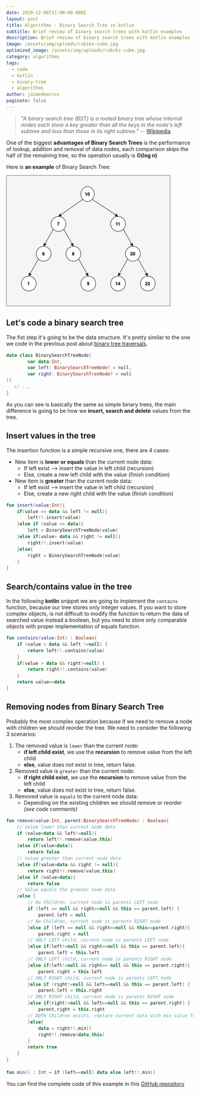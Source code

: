 ```yaml
---
date: 2020-12-06T11:00:00.000Z
layout: post
title: Algorithms - Binary Search Tree in kotlin
subtitle: Brief review of binary search trees with kotlin examples
description: Brief review of binary search trees with kotlin examples
image: /assets/img/uploads/rubiks-cube.jpg
optimized_image: /assets/img/uploads/rubiks-cube.jpg
category: algorithms
tags:
  - code
  - kotlin
  - binary-tree
  - algorithms
author: jaimedearcos
paginate: false
---
```

  

>_"A binary search tree (BST) is a rooted binary tree whose internal nodes each store a key greater than all the keys in 
the node's left subtree and less than those in its right subtree."_ -- [Wikipedia](https://en.wikipedia.org/wiki/Binary_search_tree)

One of the biggest **advantages of Binary Search Trees** is the performance of lookup, addition and removal of data nodes, each 
comparison skips the half of the remaining tree, so the operation usually is **O(log n)**

Here is **an example** of Binary Search Tree:

![](/assets/img/uploads/binary-search-tree.jpg)

## Let's code a binary search tree

The fist step it's going to be the data structure. It's pretty similar to the one we code in the previous post about 
<a href="/algorithms-working-with-trees/" target="_blank">binary tree traversals</a>.

```kotlin
data class BinarySearchTreeNode(
        var data:Int,
        var left: BinarySearchTreeNode? = null,
        var right: BinarySearchTreeNode? = null
){
   // ...
}
```

As you can see is basically the same as simple binary trees, the main difference is going to be how we **insert, search 
and delete** values from the tree.

## Insert values in the tree   

The insertion function is a simple recursive one, there are 4 cases:

- New item is **lower or equals** than the current node data:
    - If left exist --> insert the value in left child (recursion)
    - Else, create a new left child with the value (finish condition)
- New item is **greater** than the current node data: 
   - If left exist --> insert the value in left child (recursion)
   - Else, create a new right child with the value (finish condition)



```kotlin
fun insert(value:Int){
    if(value <= data && left != null){
        left!!.insert(value)
    }else if (value <= data){
        left = BinarySearchTreeNode(value)
    }else if(value> data && right != null){
        right!!.insert(value)
    }else{
        right = BinarySearchTreeNode(value)
    }
}
```


## Search/contains value in the tree

In the following **kotlin** snippet we are going to implement the `contains` function, because our tree stores only Integer values.
If you want to store complex objects, is not difficult to modify the function to return the data of searched value instead
 a boolean, but you need to store only comparable objects with proper implementation of equals function.
 

```kotlin
fun contains(value:Int) : Boolean{
    if (value < data && left !=null) {
        return left!!.contains(value)
    }
    if(value > data && right!=null) {
        return right!!.contains(value)
    }
    return value==data
}
```

## Removing nodes from Binary Search Tree

Probably the most complex operation because if we need to remove a node with children we should reorder the tree.
We need to consider the following 3 scenarios:

1. The removed value is `lower` than the current node:
    - **if left child exist**, we use the **recursion** to remove value from the left child
    - **else**, value does not exist in tree, return false.
2. Removed value is `greater` than the current node:
    - **if right child exist**, we use the **recursion** to remove value from the left child
    - **else**, value does not exist in tree, return false.
3. Removed value is `equals` to the current node data:
    - Depending on the existing children we should remove or reorder _(see code comments)_ 

    
```kotlin
fun remove(value:Int, parent:BinarySearchTreeNode) : Boolean{
    // Value lower than current node data
    if (value<data && left!=null){
        return left!!.remove(value,this)
    }else if(value<data){
        return false
    // Value greater than current node data
    }else if(value>data && right != null){
        return right!!.remove(value,this)
    }else if (value>data){
        return false
    // Value equals the greater node data
    }else {
        // No Children, current node is parents LEFT node
        if (left == null && right==null && this == parent.left) {
            parent.left = null
        // No Children, current node is parents RIGHT node
        }else if (left == null && right==null && this==parent.right){
            parent.right = null
        // ONLY LEFT child, current node is parents LEFT node
        }else if(left!=null && right==null && this == parent.left){
            parent.left = this.left
        // ONLY LEFT child, current node is parents RIGHT node
        }else if(left!=null && right== null && this == parent.right){
            parent.right = this.left
        // ONLY RIGHT child, current node is parents LEFT node
        }else if (right!=null && left==null && this == parent.left) {
            parent.left = this.right
        // ONLY RIGHT child, current node is parents RIGHT node
        }else if(right!=null && left==null && this == parent.right) {
            parent.right = this.right
        // BOTH Children exists, replace current data with min value from right 
        }else{
            data = right!!.min()
            right!!.remove(data,this)
        }
        return true
    }
}

fun min() : Int = if (left==null) data else left!!.min()
```

You can find the complete code of this example in this
<a href="https://github.com/JaimeDeArcos/kotlin-algorithms/blob/main/trees/src/main/kotlin/es/jaimedearcos/algorithms/tree/data/BinarySearchTreeNode.kt" target="_blank">
GitHub repository
</a> 

